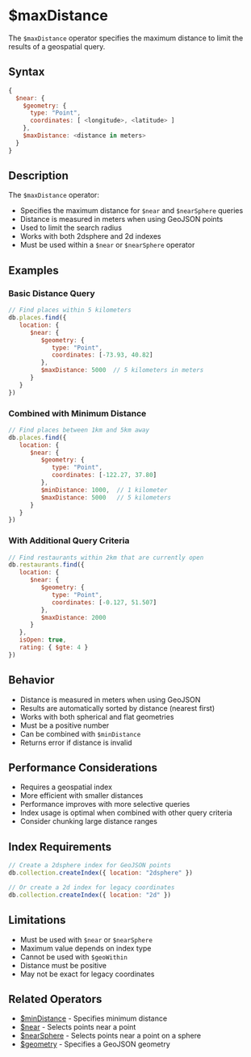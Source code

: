 # $maxDistance

The `$maxDistance` operator specifies the maximum distance to limit the results of a geospatial query.

## Syntax

```javascript
{
  $near: {
    $geometry: {
      type: "Point",
      coordinates: [ <longitude>, <latitude> ]
    },
    $maxDistance: <distance in meters>
  }
}
```

## Description

The `$maxDistance` operator:
- Specifies the maximum distance for `$near` and `$nearSphere` queries
- Distance is measured in meters when using GeoJSON points
- Used to limit the search radius
- Works with both 2dsphere and 2d indexes
- Must be used within a `$near` or `$nearSphere` operator

## Examples

### Basic Distance Query

```javascript
// Find places within 5 kilometers
db.places.find({
   location: {
      $near: {
         $geometry: {
            type: "Point",
            coordinates: [-73.93, 40.82]
         },
         $maxDistance: 5000  // 5 kilometers in meters
      }
   }
})
```

### Combined with Minimum Distance

```javascript
// Find places between 1km and 5km away
db.places.find({
   location: {
      $near: {
         $geometry: {
            type: "Point",
            coordinates: [-122.27, 37.80]
         },
         $minDistance: 1000,  // 1 kilometer
         $maxDistance: 5000   // 5 kilometers
      }
   }
})
```

### With Additional Query Criteria

```javascript
// Find restaurants within 2km that are currently open
db.restaurants.find({
   location: {
      $near: {
         $geometry: {
            type: "Point",
            coordinates: [-0.127, 51.507]
         },
         $maxDistance: 2000
      }
   },
   isOpen: true,
   rating: { $gte: 4 }
})
```

## Behavior

- Distance is measured in meters when using GeoJSON
- Results are automatically sorted by distance (nearest first)
- Works with both spherical and flat geometries
- Must be a positive number
- Can be combined with `$minDistance`
- Returns error if distance is invalid

## Performance Considerations

- Requires a geospatial index
- More efficient with smaller distances
- Performance improves with more selective queries
- Index usage is optimal when combined with other query criteria
- Consider chunking large distance ranges

## Index Requirements

```javascript
// Create a 2dsphere index for GeoJSON points
db.collection.createIndex({ location: "2dsphere" })

// Or create a 2d index for legacy coordinates
db.collection.createIndex({ location: "2d" })
```

## Limitations

- Must be used with `$near` or `$nearSphere`
- Maximum value depends on index type
- Cannot be used with `$geoWithin`
- Distance must be positive
- May not be exact for legacy coordinates

## Related Operators

- [$minDistance](minDistance.md) - Specifies minimum distance
- [$near](near.md) - Selects points near a point
- [$nearSphere](nearSphere.md) - Selects points near a point on a sphere
- [$geometry](geometry.md) - Specifies a GeoJSON geometry 
